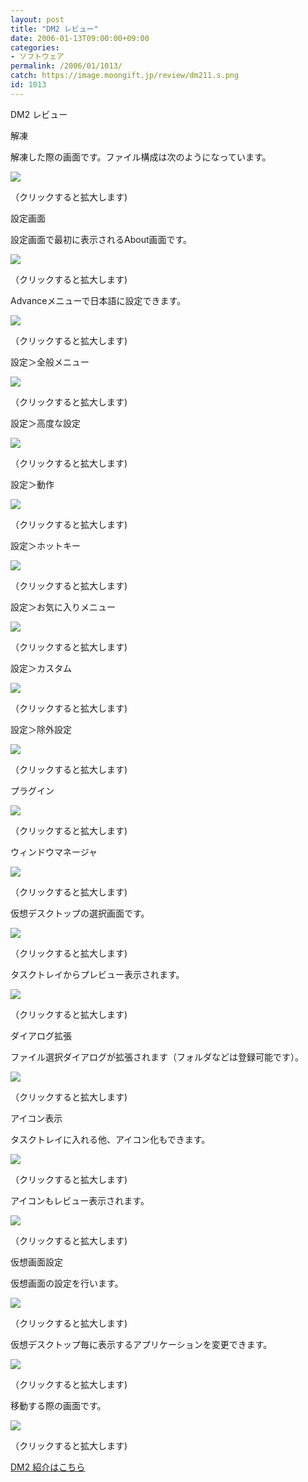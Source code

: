 ```yaml
---
layout: post
title: "DM2 レビュー"
date: 2006-01-13T09:00:00+09:00
categories:
- ソフトウェア
permalink: /2006/01/1013/
catch: https://image.moongift.jp/review/dm211.s.png
id: 1013
---
```

DM2 レビュー  
<!--more-->

解凍

  

解凍した際の画面です。ファイル構成は次のようになっています。

  

[![](https://image.moongift.jp/review/dm21.s.png)](https://image.moongift.jp/review/dm21.png)  
  
（クリックすると拡大します)

  

設定画面

  

設定画面で最初に表示されるAbout画面です。

  

[![](https://image.moongift.jp/review/dm22.s.png)](https://image.moongift.jp/review/dm22.png)  
  
（クリックすると拡大します)

  

Advanceメニューで日本語に設定できます。

  

[![](https://image.moongift.jp/review/dm23.s.png)](https://image.moongift.jp/review/dm23.png)  
  
（クリックすると拡大します)

  

設定＞全般メニュー

  

[![](https://image.moongift.jp/review/dm24.s.png)](https://image.moongift.jp/review/dm24.png)  
  
（クリックすると拡大します)

  

設定＞高度な設定

  

[![](https://image.moongift.jp/review/dm25.s.png)](https://image.moongift.jp/review/dm25.png)  
  
（クリックすると拡大します)

  

設定＞動作

  

[![](https://image.moongift.jp/review/dm26.s.png)](https://image.moongift.jp/review/dm26.png)  
  
（クリックすると拡大します)

  

設定＞ホットキー

  

[![](https://image.moongift.jp/review/dm27.s.png)](https://image.moongift.jp/review/dm27.png)  
  
（クリックすると拡大します)

  

設定＞お気に入りメニュー

  

[![](https://image.moongift.jp/review/dm28.s.png)](https://image.moongift.jp/review/dm28.png)  
  
（クリックすると拡大します)

  

設定＞カスタム

  

[![](https://image.moongift.jp/review/dm29.s.png)](https://image.moongift.jp/review/dm29.png)  
  
（クリックすると拡大します)

  

設定＞除外設定

  

[![](https://image.moongift.jp/review/dm210.s.png)](https://image.moongift.jp/review/dm210.png)  
  
（クリックすると拡大します)

  

プラグイン

  

[![](https://image.moongift.jp/review/dm211.s.png)](https://image.moongift.jp/review/dm211.png)  
  
（クリックすると拡大します)

  

ウィンドウマネージャ

  

[![](https://image.moongift.jp/review/dm212.s.png)](https://image.moongift.jp/review/dm212.png)  
  
（クリックすると拡大します)

  

仮想デスクトップの選択画面です。

  

[![](https://image.moongift.jp/review/dm216.s.png)](https://image.moongift.jp/review/dm216.png)  
  
（クリックすると拡大します)

  

タスクトレイからプレビュー表示されます。

  

[![](https://image.moongift.jp/review/dm217.s.png)](https://image.moongift.jp/review/dm217.png)  
  
（クリックすると拡大します)

  

ダイアログ拡張

  

ファイル選択ダイアログが拡張されます（フォルダなどは登録可能です）。

  

[![](https://image.moongift.jp/review/dm218.s.png)](https://image.moongift.jp/review/dm218.png)  
  
（クリックすると拡大します)

  

アイコン表示

  

タスクトレイに入れる他、アイコン化もできます。

  

[![](https://image.moongift.jp/review/dm220.s.png)](https://image.moongift.jp/review/dm220.png)  
  
（クリックすると拡大します)

  

アイコンもレビュー表示されます。

  

[![](https://image.moongift.jp/review/dm221.s.png)](https://image.moongift.jp/review/dm221.png)  
  
（クリックすると拡大します)

  

仮想画面設定

  

仮想画面の設定を行います。

  

[![](https://image.moongift.jp/review/dm222.s.png)](https://image.moongift.jp/review/dm222.png)  
  
（クリックすると拡大します)

  

仮想デスクトップ毎に表示するアプリケーションを変更できます。

  

[![](https://image.moongift.jp/review/dm223.s.png)](https://image.moongift.jp/review/dm223.png)  
  
（クリックすると拡大します)

  

移動する際の画面です。

  

[![](https://image.moongift.jp/review/dm224.s.png)](https://image.moongift.jp/review/dm224.png)  
  
（クリックすると拡大します)

  

[DM2 紹介はこちら](http://oss.moongift.jp/intro/i-1001.html)

